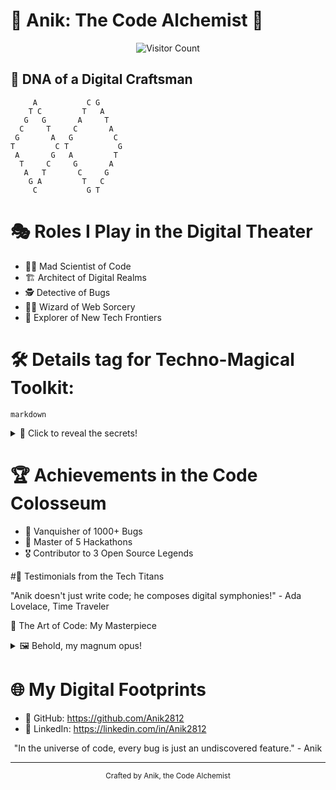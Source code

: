 # 🚀 Anik: The Code Alchemist 🧪

<div align="center">
  
![Visitor Count](https://profile-counter.glitch.me/anik-profile/count.svg)

</div>

## 🧬 DNA of a Digital Craftsman

```ascii
     A           C G
    T C         T   A
   G   G       A     T
  C     T     C       A
 G       A   G         C
T         C T           G
 A       G   A         T
  T     C     G       A
   A   T       C     G
    G A         T   C
     C           G T
```

# 🎭 Roles I Play in the Digital Theater

- 👨‍🔬 Mad Scientist of Code
- 🏗️ Architect of Digital Realms
- 🕵️ Detective of Bugs
- 🧙‍♂️ Wizard of Web Sorcery
- 🚀 Explorer of New Tech Frontiers


# 🛠️ Details tag for Techno-Magical Toolkit:
```markdown```
<details>
<summary>🔮 Click to reveal the secrets!</summary>
  
  | Language | Proficiency | Magic Power |
  |:--------:|:-----------:|:-----------:|
  | C/C++ | ██████████ 100% | Time Bending |
  | HTML/CSS | ██████████ 100% | Illusion Casting |
  | Bash | ██████████ 100% | System Whispering |
  | MongoDB | ██████████ 100% | Data Shapeshifting |
  | SQL | ██████████ 100% | Relation Weaving |
  | JavaScript | █████████░ 90% | Reality Warping |
  | Python | ████████░░ 80% | Beast Taming |
  | ReactJS | ███████░░░ 70% | Component Conjuring |
  | Node.js | ███████░░░ 70% | Server Summoning |
  | Solidity | █████░░░░░ 50% | Blockchain Binding |
  | Django | ████░░░░░░ 40% | Python Web Channeling |
  | Next.js | ███░░░░░░░ 30% | React Realm Expansion |

  </details>


# 🏆 Achievements in the Code Colosseum

* 🥇 Vanquisher of 1000+ Bugs
* 🏅 Master of 5 Hackathons
* 🎖️ Contributor to 3 Open Source Legends


#🌟 Testimonials from the Tech Titans

"Anik doesn't just write code; he composes digital symphonies!" - Ada Lovelace, Time Traveler


🎨 The Art of Code: My Masterpiece
<details>
<summary>🖼️ Behold, my magnum opus!</summary>
```python
def anik_code(problem):
    if problem.difficulty == "impossible":
        return solution.elegant()
    elif problem.is_boring():
        return solution.creative()
    else:
        return solution.optimal()

while True:
    challenge = world.next_tech_challenge()
    solution = anik_code(challenge)
    world.implement(solution)
    world.advance()
</details>


# 🌐 My Digital Footprints

- 🐙 GitHub: https://github.com/Anik2812
- 🔗 LinkedIn: https://linkedin.com/in/Anik2812

<div align="center">
"In the universe of code, every bug is just an undiscovered feature." - Anik
</div>

---

<footer>
<div align="center">
  <small>
    Crafted by Anik, the Code Alchemist
  </small>
</div>
</footer>

